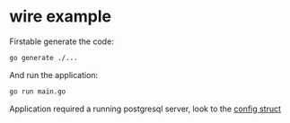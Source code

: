 # wire example

Firstable generate the code:

```bash
go generate ./...
```

And run the application:

```bash
go run main.go
```

Application required a running postgresql server, look to the [config struct](https://github.com/slavaromanov/wire-example/blob/main/app/config.go)
